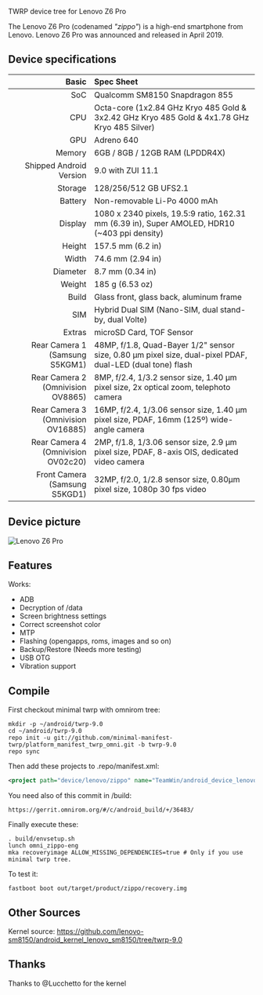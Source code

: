 TWRP device tree for Lenovo Z6 Pro

The Lenovo Z6 Pro (codenamed _"zippo"_) is a high-end smartphone from Lenovo.
Lenovo Z6 Pro was announced and released in April 2019.

## Device specifications

Basic   | Spec Sheet
-------:|:-------------------------
SoC     | Qualcomm SM8150 Snapdragon 855
CPU     | Octa-core (1x2.84 GHz Kryo 485 Gold & 3x2.42 GHz Kryo 485 Gold & 4x1.78 GHz Kryo 485 Silver)
GPU     | Adreno 640
Memory  | 6GB / 8GB / 12GB RAM (LPDDR4X)
Shipped Android Version | 9.0 with ZUI 11.1
Storage | 128/256/512 GB UFS2.1
Battery | Non-removable Li-Po 4000 mAh
Display | 1080 x 2340 pixels, 19.5:9 ratio, 162.31 mm (6.39 in), Super AMOLED, HDR10 (~403 ppi density)
Height | 157.5 mm (6.2 in)
Width | 74.6 mm (2.94 in)
Diameter | 8.7 mm (0.34 in)
Weight | 185 g (6.53 oz)
Build | Glass front, glass back, aluminum frame
SIM | Hybrid Dual SIM (Nano-SIM, dual stand-by, dual Volte)
Extras  | microSD Card, TOF Sensor
Rear Camera 1 (Samsung S5KGM1) | 48MP, f/1.8, Quad-Bayer 1/2" sensor size, 0.80 µm pixel size, dual-pixel PDAF, dual-LED (dual tone) flash
Rear Camera 2 (Omnivision OV8865) | 8MP, f/2.4, 1/3.2 sensor size, 1.40 µm pixel size, 2x optical zoom, telephoto camera
Rear Camera 3 (Omnivision OV16885) | 16MP, f/2.4, 1/3.06 sensor size, 1.40 µm pixel size, PDAF, 16mm (125º) wide-angle camera
Rear Camera 4 (Omnivision OV02c20) | 2MP, f/1.8, 1/3.06 sensor size, 2.9 µm pixel size, PDAF, 8-axis OIS, dedicated video camera
Front Camera (Samsung S5KGD1) | 32MP, f/2.0, 1/2.8 sensor size, 0.80µm pixel size, 1080p 30 fps video

## Device picture

![Lenovo Z6 Pro](https://i.imgur.com/nhisxd7.png)

## Features

Works:

- ADB
- Decryption of /data
- Screen brightness settings
- Correct screenshot color
- MTP
- Flashing (opengapps, roms, images and so on)
- Backup/Restore (Needs more testing)
- USB OTG
- Vibration support

## Compile

First checkout minimal twrp with omnirom tree:

```
mkdir -p ~/android/twrp-9.0
cd ~/android/twrp-9.0
repo init -u git://github.com/minimal-manifest-twrp/platform_manifest_twrp_omni.git -b twrp-9.0
repo sync
```

Then add these projects to .repo/manifest.xml:

```xml
<project path="device/lenovo/zippo" name="TeamWin/android_device_lenovo_zippo" remote="github" revision="android-9.0" />
```

You need also of this commit in /build:

```
https://gerrit.omnirom.org/#/c/android_build/+/36483/
```


Finally execute these:

```
. build/envsetup.sh
lunch omni_zippo-eng
mka recoveryimage ALLOW_MISSING_DEPENDENCIES=true # Only if you use minimal twrp tree.
```

To test it:

```
fastboot boot out/target/product/zippo/recovery.img
```

## Other Sources

Kernel source: https://github.com/lenovo-sm8150/android_kernel_lenovo_sm8150/tree/twrp-9.0

## Thanks

Thanks to @Lucchetto for the kernel
